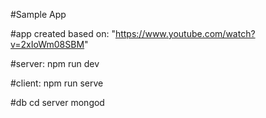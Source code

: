 #Sample App 

#app created based on: "https://www.youtube.com/watch?v=2xIoWm08SBM"

#server:
npm run dev

#client:
npm run serve


#db
cd server 
mongod